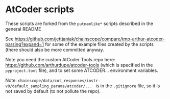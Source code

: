 # AtCoder scripts

These scripts are forked from the `putnamlike*` scripts described in the general README

See https://github.com/jettjaniak/chainscope/compare/tmp-arthur-atcoder-parsing?expand=1 for some of the example files created by the scripts (there should also be more committed anyway.

Note you need the custom AtCoder Tools repo here: https://github.com/arthurdupe/atcoder-tools (which is specified in the `pyproject.toml` file), and to set some ATCODER... environment variables.

Note: `chainscope/data/cot_responses/instr-v0/default_sampling_params/atcoder/... ` is in the `.gitignore` file, so it is not saved by default (to not pollute the repo).
